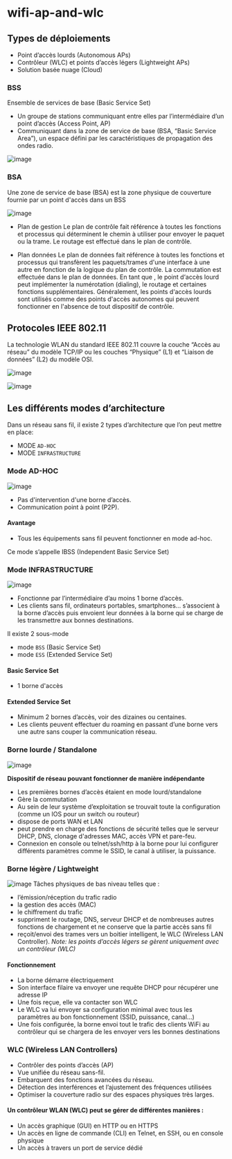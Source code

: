 # wifi-ap-and-wlc

## Types de déploiements
* Point d’accès lourds (Autonomous APs)
* Contrôleur (WLC) et points d’accès légers (Lightweight APs)
* Solution basée nuage (Cloud)

### BSS
Ensemble de services de base (Basic Service Set)
* Un groupe de stations communiquant entre elles par l’intermédiaire d’un point d’accès (Access Point, AP)
* Communiquant dans la zone de service de base (BSA, “Basic Service Area”), un espace défini par les caractéristiques de propagation des ondes radio.

![image](https://user-images.githubusercontent.com/83721477/169845255-9a757379-f562-4877-9a98-bd15d05f5cda.png)

### BSA
Une zone de service de base (BSA) est la zone physique de couverture fournie par un point d'accès dans un BSS

![image](https://user-images.githubusercontent.com/83721477/169846061-a210e44e-a9b3-4361-b0db-c57c8e8c5b68.png)



* Plan de gestion
Le plan de contrôle fait référence à toutes les fonctions et processus qui déterminent le chemin à utiliser pour envoyer le paquet ou la trame.
Le routage est effectué dans le plan de contrôle.

* Plan données
Le plan de données fait référence à toutes les fonctions et processus qui transfèrent les paquets/trames d'une interface à une autre en fonction de la logique du plan de contrôle.
La commutation est effectuée dans le plan de données.
En tant que , le point d‘accès lourd peut implémenter la numérotation (dialing), le routage et certaines fonctions supplémentaires. Généralement, les points d‘accès lourds sont utilisés comme des points d'accès autonomes qui peuvent fonctionner en l'absence de tout dispositif de contrôle.

## Protocoles IEEE 802.11
La technologie WLAN du standard IEEE 802.11 couvre la couche “Accès au réseau” du modèle TCP/IP ou les couches “Physique” (L1) et “Liaison de données” (L2) du modèle OSI.

![image](https://user-images.githubusercontent.com/83721477/169827947-d9fad851-be74-4b3c-a20e-b8a91bf4f666.png)

![image](https://user-images.githubusercontent.com/83721477/169828091-2705a45e-77c0-44b1-bd93-c9dd872533ca.png)

## Les différents modes d’architecture
Dans un réseau sans fil, il existe 2 types d’architecture que l’on peut mettre en place:

* MODE `AD-HOC`
* MODE `INFRASTRUCTURE`

### Mode AD-HOC
![image](https://user-images.githubusercontent.com/83721477/169828890-8db62f2c-0a03-486c-a3a9-7b3631972b22.png)
* Pas d'intervention d'une borne d’accès.
* Communication point à point (P2P).

#### Avantage
* Tous les équipements sans fil peuvent fonctionner en mode ad-hoc.

Ce mode s’appelle IBSS (Independent Basic Service Set)

### Mode INFRASTRUCTURE
![image](https://user-images.githubusercontent.com/83721477/169829637-387f01b6-768f-493b-aaac-460cd91ed8cc.png)

* Fonctionne par l’intermédiaire d’au moins 1 borne d’accès.
* Les clients sans fil, ordinateurs portables, smartphones… s’associent à la borne d’accès puis envoient leur données à la borne qui se charge de les transmettre aux bonnes destinations.

Il existe 2 sous-mode
* mode `BSS` (Basic Service Set)
* mode `ESS` (Extended Service Set)

#### Basic Service Set
* 1 borne d'accès

#### Extended Service Set
* Minimum 2 bornes d’accès, voir des dizaines ou centaines.
* Les clients peuvent effectuer du roaming en passant d’une borne vers une autre sans couper la communication réseau.

### Borne lourde / Standalone
![image](https://user-images.githubusercontent.com/83721477/169830437-8930c152-a591-4f61-b091-9796e590e3f2.png)

**Dispositif de réseau pouvant fonctionner de manière indépendante**

* Les premières bornes d’accès étaient en mode lourd/standalone
* Gère la commutation
* Au sein de leur système d’exploitation se trouvait toute la configuration (comme un IOS pour un switch ou routeur)
* dispose de ports WAN et LAN
* peut prendre en charge des fonctions de sécurité telles que le serveur DHCP, DNS, clonage d'adresses MAC, accès VPN et pare-feu.
* Connexion en console ou telnet/ssh/http à la borne pour lui configurer différents paramètres comme le SSID, le canal à utiliser, la puissance.

### Borne légère / Lightweight
![image](https://user-images.githubusercontent.com/83721477/169832050-dd4e2305-2091-49e5-95b1-9d1905c191ad.png)
Tâches physiques de bas niveau telles que :
* l’émission/réception du trafic radio
* la gestion des accès (MAC)
* le chiffrement du trafic
* suppriment le routage, DNS, serveur DHCP et de nombreuses autres fonctions de chargement et ne conserve que la partie accès sans fil
* reçoit/envoi des trames vers un boitier intelligent, le WLC (Wireless LAN Controller).
*Note: les points d’accès légers se gèrent uniquement avec un contrôleur (WLC)*

#### Fonctionnement
* La borne démarre électriquement
* Son interface filaire va envoyer une requête DHCP pour récupérer une adresse IP
* Une fois reçue, elle va contacter son WLC
* Le WLC va lui envoyer sa configuration minimal avec tous les paramètres au bon fonctionnement (SSID, puissance, canal…)
* Une fois configurée, la borne envoi tout le trafic des clients WiFi au contrôleur qui se chargera de les envoyer vers les bonnes destinations

### WLC (Wireless LAN Controllers)
* Contrôler des points d’accès (AP)
* Vue unifiée du réseau sans-fil.
* Embarquent des fonctions avancées du réseau.
* Détection des interférences et l’ajustement des fréquences utilisées
* Optimiser la couverture radio sur des espaces physiques très larges.

#### Un contrôleur WLAN (WLC) peut se gérer de différentes manières :
* Un accès graphique (GUI) en HTTP ou en HTTPS
* Un accès en ligne de commande (CLI) en Telnet, en SSH, ou en console physique
* Un accès à travers un port de service dédié
